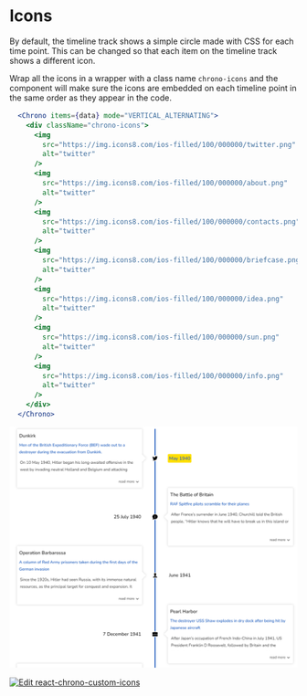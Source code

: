 # Icons

By default, the timeline track shows a simple circle made with CSS for each time point. This can be changed so that each item on the timeline track shows a different icon.

Wrap all the icons in a wrapper with a class name `chrono-icons` and the component will make sure the icons are embedded on each timeline point in the same order as they appear in the code.

```jsx
  <Chrono items={data} mode="VERTICAL_ALTERNATING">
    <div className="chrono-icons">
      <img
        src="https://img.icons8.com/ios-filled/100/000000/twitter.png"
        alt="twitter"
      />
      <img
        src="https://img.icons8.com/ios-filled/100/000000/about.png"
        alt="twitter"
      />
      <img
        src="https://img.icons8.com/ios-filled/100/000000/contacts.png"
        alt="twitter"
      />
      <img
        src="https://img.icons8.com/ios-filled/100/000000/briefcase.png"
        alt="twitter"
      />
      <img
        src="https://img.icons8.com/ios-filled/100/000000/idea.png"
        alt="twitter"
      />
      <img
        src="https://img.icons8.com/ios-filled/100/000000/sun.png"
        alt="twitter"
      />
      <img
        src="https://img.icons8.com/ios-filled/100/000000/info.png"
        alt="twitter"
      />
    </div>
  </Chrono>
```

![icons](../assets/icons.png)

[![Edit react-chrono-custom-icons](https://codesandbox.io/static/img/play-codesandbox.svg)](https://codesandbox.io/s/react-chrono-custom-icons-x9s2k?fontsize=14&hidenavigation=1&theme=dark)

